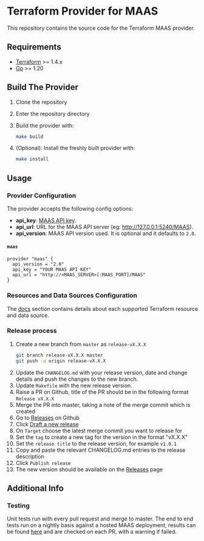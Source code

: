 # Terraform Provider for MAAS

This repository contains the source code for the Terraform MAAS provider.

## Requirements

- [Terraform](https://www.terraform.io/downloads.html) >= 1.4.x
- [Go](https://golang.org/doc/install) >= 1.20

## Build The Provider

1. Clone the repository
1. Enter the repository directory
1. Build the provider with:

    ```sh
    make build
    ```

1. (Optional): Install the freshly built provider with:

    ```sh
    make install
    ```

## Usage

### Provider Configuration

The provider accepts the following config options:

- **api_key**: [MAAS API key](https://maas.io/docs/snap/3.0/cli/maas-cli#heading--log-in-required).
- **api_url**: URL for the MAAS API server (eg: <http://127.0.0.1:5240/MAAS>).
- **api_version**: MAAS API version used. It is optional and it defaults to `2.0`.

#### `maas`

```hcl
provider "maas" {
  api_version = "2.0"
  api_key = "YOUR MAAS API KEY"
  api_url = "http://<MAAS_SERVER>[:MAAS_PORT]/MAAS"
}
```

### Resources and Data Sources Configuration

The [docs](/docs) section contains details about each supported Terraform resource and data source.

### Release process

1. Create a new branch from `master` as `release-vX.X.X`
   ```bash
   git branch release-vX.X.X master
   git push -u origin release-vX.X.X
   ```
2. Update the `CHANGELOG.md` with your release version, date and change details and push the changes to the new branch.
3. Update `Makefile` with the new release version.
4. Raise a PR on Github, title of the PR should be in the following format
   `Release vX.X.X`
5. Merge the PR into master, taking a note of the merge commit which is created
6. Go to [Releases](https://github.com/maas/terraform-provider-maas/releases) on Github
7. Click [Draft a new release](https://github.com/maas/terraform-provider-maas/releases/new)
8. On `Target` choose the latest merge commit you want to release for
9. Set the `tag` to create a new tag for the version in the format "vX.X.X"
10. Set the `release title` to the release version, for example `v1.0.1`
11. Copy and paste the relevant CHANGELOG.md entries to the release description
12. Click `Publish release`
13. The new version should be available on the [Releases](https://github.com/maas/terraform-provider-maas/releases) page

## Additional Info

### Testing

Unit tests run with every pull request and merge to master. The end to end tests run on a nightly basis against a hosted MAAS deployment, results can be found [here](https://raw.githubusercontent.com/maas/maas-terraform-e2e-tests/main/results.json?token=GHSAT0AAAAAAB3FX6R5C67Q4LH7ADOO5O3IY4ODCNA) and are checked on each PR, with a warning if failed.   
